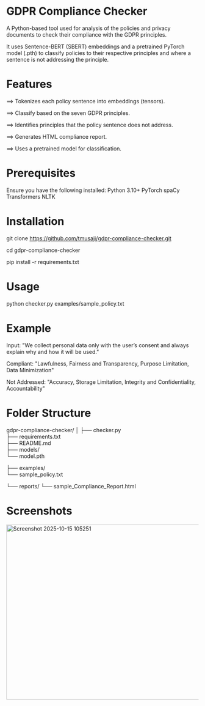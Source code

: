 # GDPR Compliance Checker

A Python-based tool used for analysis of the policies and privacy documents to check their compliance with the GDPR principles.

It uses Sentence-BERT (SBERT) embeddings and a pretrained PyTorch model (.pth) to classify policies to their respective principles and where a sentence is not addressing the principle.

# Features

==> Tokenizes each policy sentence into embeddings (tensors). 

==> Classify based on the seven GDPR principles.

==> Identifies principles that the policy sentence does not address.

==> Generates HTML compliance report.

==> Uses a pretrained model for classification.

# Prerequisites

Ensure you have the following installed:
Python 3.10+
PyTorch
spaCy
Transformers
NLTK

# Installation

git clone https://github.com/tmusaji/gdpr-compliance-checker.git

cd gdpr-compliance-checker

pip install -r requirements.txt

# Usage

python checker.py examples/sample_policy.txt

# Example 

Input: "We collect personal data only with the user’s consent and always explain why and how it will be used."

Compliant: "Lawfulness, Fairness and Transparency, Purpose Limitation, Data Minimization"

Not Addressed: "Accuracy, Storage Limitation, Integrity and Confidentiality, Accountability"

# Folder Structure

gdpr-compliance-checker/
│
├── checker.py             
├── requirements.txt       
├── README.md             
├── models/                
          └── model.pth
          
├── examples/       
             └── sample_policy.txt
             
└── reports/
             └── sample_Compliance_Report.html     

# Screenshots 

<img width="1272" height="458" alt="Screenshot 2025-10-15 105251" src="https://github.com/user-attachments/assets/7f14ca45-faa8-4953-b065-4c9f9f3ff2ed" />
